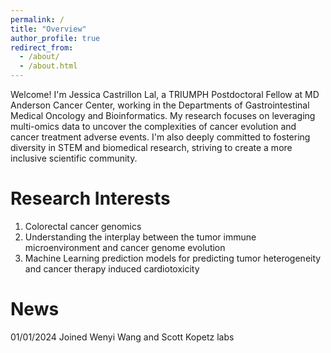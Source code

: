 ```yaml
---
permalink: /
title: "Overview"
author_profile: true
redirect_from: 
  - /about/
  - /about.html
---
```


Welcome! I'm Jessica Castrillon Lal, a TRIUMPH Postdoctoral Fellow at MD Anderson Cancer Center, working in the Departments of Gastrointestinal Medical Oncology and Bioinformatics. My research focuses on leveraging multi-omics data to uncover the complexities of cancer evolution and cancer treatment adverse events. I'm also deeply committed to fostering diversity in STEM and biomedical research, striving to create a more inclusive scientific community.


Research Interests
======
1. Colorectal cancer genomics
2. Understanding the interplay between the tumor immune microenvironment and cancer genome evolution  
3. Machine Learning prediction models for predicting tumor heterogeneity and cancer therapy induced cardiotoxicity


News
======
01/01/2024 Joined Wenyi Wang and Scott Kopetz labs 

